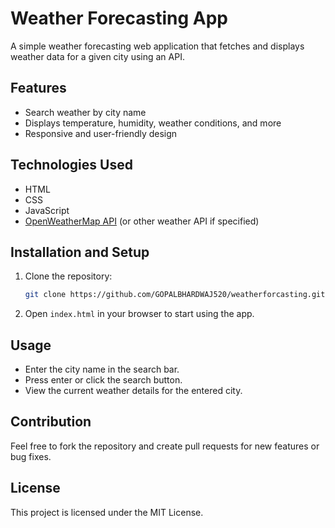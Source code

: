 
# Weather Forecasting App

A simple weather forecasting web application that fetches and displays weather data for a given city using an API.

## Features

- Search weather by city name
- Displays temperature, humidity, weather conditions, and more
- Responsive and user-friendly design

## Technologies Used

- HTML
- CSS
- JavaScript
- [OpenWeatherMap API](https://openweathermap.org/api) (or other weather API if specified)

## Installation and Setup

1. Clone the repository:
   ```bash
   git clone https://github.com/GOPALBHARDWAJ520/weatherforcasting.git
   ```
2. Open `index.html` in your browser to start using the app.

## Usage

- Enter the city name in the search bar.
- Press enter or click the search button.
- View the current weather details for the entered city.

## Contribution

Feel free to fork the repository and create pull requests for new features or bug fixes.

## License

This project is licensed under the MIT License.
